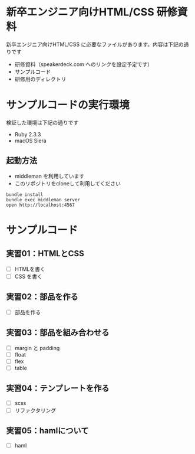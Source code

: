 # 新卒エンジニア向けHTML/CSS 研修資料

新卒エンジニア向けHTML/CSS に必要なファイルがあります。内容は下記の通りです

- 研修資料（speakerdeck.com へのリンクを設定予定です）
- サンプルコード
- 研修用のディレクトリ

# サンプルコードの実行環境

検証した環境は下記の通りです

- Ruby 2.3.3
- macOS Siera

## 起動方法

- middleman を利用しています
- このリポジトリをcloneして利用してください

```
bundle install
bundle exec middleman server
open http://localhost:4567
```

# サンプルコード

## 実習01：HTMLとCSS

- [ ] HTMLを書く
- [ ] CSS を書く

## 実習02：部品を作る

- [ ] 部品を作る

## 実習03：部品を組み合わせる

- [ ] margin と padding
- [ ] float
- [ ] flex
- [ ] table

## 実習04：テンプレートを作る

- [ ] scss
- [ ] リファクタリング

## 実習05：hamlについて

- [ ] haml
